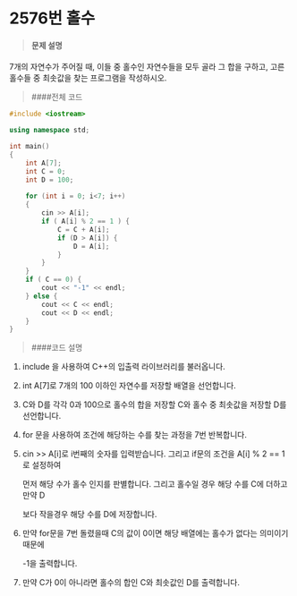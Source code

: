 # 2576번 홀수

> #### 문제 설명

7개의 자연수가 주어질 때, 이들 중 홀수인 자연수들을 모두 골라 그 합을 구하고, 고른 홀수들 중 최솟값을 찾는 프로그램을 작성하시오.

> ####전체 코드

``` c++
#include <iostream>

using namespace std;

int main()
{
    int A[7];
    int C = 0;
    int D = 100;
    
    for (int i = 0; i<7; i++)
    {
        cin >> A[i];
        if ( A[i] % 2 == 1 ) {
            C = C + A[i];
            if (D > A[i]) {
                D = A[i];
            }
        }
    }
    if ( C == 0) {
        cout << "-1" << endl;
    } else {
        cout << C << endl;
        cout << D << endl;
    } 
}
```

> ####코드 설명

1. include <iostream>을 사용하여 C++의 입출력 라이브러리를 불러옵니다.

2. int A[7]로 7개의 100 이하인 자연수를 저장할 배열을 선언합니다.

3. C와 D를 각각 0과 100으로 홀수의 합을 저장할 C와 홀수 중 최솟값을 저장할 D를 선언합니다.

4. for 문을 사용하여 조건에 해당하는 수를 찾는 과정을 7번 반복합니다.

5. cin >> A[i]로 i번째의 숫자를 입력받습니다. 그리고 if문의 조건을 A[i] % 2 == 1 로 설정하여

   먼저 해당 수가 홀수 인지를 판별합니다. 그리고 홀수일 경우 해당 수를 C에 더하고 만약 D

   보다 작을경우 해당 수를 D에 저장합니다.

6. 만약 for문을 7번 돌렸을때 C의 값이 0이면 해당 배열에는 홀수가 없다는 의미이기 때문에

   -1을 출력합니다. 

7. 만약 C가 0이 아니라면 홀수의 합인 C와 최솟값인 D를 출력합니다.